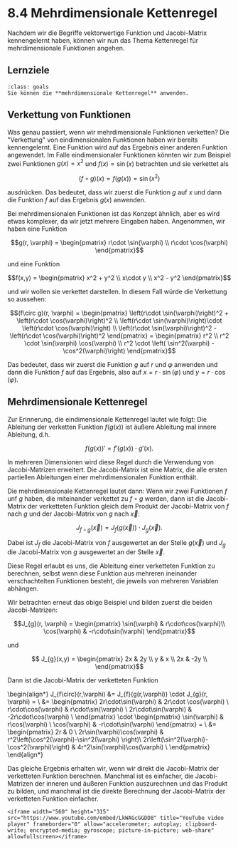 # 8.4 Mehrdimensionale Kettenregel

Nachdem wir die Begriffe vektorwertige Funktion und Jacobi-Matrix kennengelernt
haben, können wir nun das Thema Kettenregel für mehrdimensionale Funktionen
angehen.

## Lernziele

```{admonition} Lernziel
:class: goals
Sie können die **mehrdimensionale Kettenregel** anwenden.
```

## Verkettung von Funktionen

Was genau passiert, wenn wir mehrdimensionale Funktionen verketten? Die
"Verkettung" von eindimensionalen Funktionen haben wir bereits kennengelernt.
Eine Funktion wird auf das Ergebnis einer anderen Funktion angewendet. Im Falle
eindimensionaler Funktionen könnten wir zum Beispiel zwei Funktionen $g(x)=x^2$
und $f(x)=\sin(x)$ betrachten und sie verkettet als 

$$(f\circ g)(x) = f(g(x)) = \sin(x^2)$$

ausdrücken. Das bedeutet, dass wir zuerst die Funktion $g$ auf $x$ und dann die
Funktion $f$ auf das Ergebnis $g(x)$ anwenden.

Bei mehrdimensionalen Funktionen ist das Konzept ähnlich, aber es wird etwas
komplexer, da wir jetzt mehrere Eingaben haben. Angenommen, wir haben eine
Funktion 

$$g(r, \varphi) = 
\begin{pmatrix} 
r\cdot \sin(\varphi) \\ 
r\cdot \cos(\varphi)
\end{pmatrix}$$

und eine Funktion 

$$f(x,y) = \begin{pmatrix} x^2 + y^2 \\ x\cdot y \\ x^2 - y^2 \end{pmatrix}$$

und wir wollen sie verkettet darstellen. In diesem Fall würde die Verkettung so
aussehen: 

$$(f\circ g)(r, \varphi) = \begin{pmatrix} \left(r\cdot \sin(\varphi)\right)^2 +
\left(r\cdot \cos(\varphi)\right)^2 \\ \left(r\cdot \sin(\varphi)\right)\cdot
\left(r\cdot \cos(\varphi)\right) \\
\left(r\cdot \sin(\varphi)\right)^2 - \left(r\cdot \cos(\varphi)\right)^2
\end{pmatrix} = 
\begin{pmatrix} 
r^2 \\ 
r^2 \cdot \sin(\varphi) \cos(\varphi) \\
r^2 \cdot \left( \sin^2(\varphi) - \cos^2(\varphi)\right)
\end{pmatrix}$$

Das bedeutet, dass wir zuerst die Funktion $g$ auf $r$ und $\varphi$ anwenden
und dann die Funktion $f$ auf das Ergebnis, also auf $x = r\cdot \sin(\varphi)$
und $y = r\cdot \cos(\varphi)$.


## Mehrdimensionale Kettenregel

Zur Erinnerung, die eindimensionale Kettenregel lautet wie folgt: Die Ableitung
der verketten Funktion $f(g(x))$ ist äußere Ableitung mal innere Ableitung, d.h.

$$f(g(x))' = f'(g(x))\cdot g'(x).$$

In mehreren Dimensionen wird diese Regel durch die Verwendung von
Jacobi-Matrizen erweitert. Die Jacobi-Matrix ist eine Matrix, die alle ersten
partiellen Ableitungen einer mehrdimensionalen Funktion enthält. 

Die mehrdimensionale Kettenregel lautet dann: Wenn wir zwei Funktionen $f$ unf
$g$ haben, die miteinander verkettet zu $f\circ g$ werden, dann ist die
Jacobi-Matrix der verketteten Funktion   gleich dem Produkt der Jacobi-Matrix
von $f$ nach $g$ und der Jacobi-Matrix von $g$ nach $\vec{x}$:

$$J_{f\circ g}(\vec{x}) = J_{f}(g(\vec{x})) \cdot J_g(\vec{x}).$$

Dabei ist $J_{f}$ die Jacobi-Matrix von $f$ ausgewertet an der Stelle
$g(\vec{x})$ und $J_{g}$ die Jacobi-Matrix von $g$ ausgewertet an der Stelle
$\vec{x}$.

Diese Regel erlaubt es uns, die Ableitung einer verketteten Funktion zu
berechnen, selbst wenn diese Funktion aus mehreren ineinander verschachtelten
Funktionen besteht, die jeweils von mehreren Variablen abhängen.

Wir betrachten erneut das obige Beispiel und bilden zuerst die beiden
Jacobi-Matrizen:

$$J_{g}(r, \varphi) = 
\begin{pmatrix} 
\sin(\varphi) & r\cdot\cos(\varphi)\\ 
\cos(\varphi) & -r\cdot\sin(\varphi)
\end{pmatrix}$$

und

$$ J_{g}(x,y) = 
\begin{pmatrix} 
2x & 2y \\ 
y & x \\ 
2x & -2y \\ 
\end{pmatrix}$$

Dann ist die Jacobi-Matrix der verketteten Funktion

\begin{align*}
J_{f\circ}(r,\varphi) &= J_{f}(g(r,\varphi)) \cdot J_{g}(r, \varphi) = \\
&= 
\begin{pmatrix}
2r\cdot\sin(\varphi) & 2r\cdot \cos(\varphi) \\
r\cdot\cos(\varphi) & r\cdot\sin(\varphi) \\
2r\cdot\sin(\varphi) & -2r\cdot\cos(\varphi) \\
\end{pmatrix} \cdot
\begin{pmatrix}
\sin(\varphi) & r\cos(\varphi) \\
\cos(\varphi) & -r\cdot\sin(\varphi)
\end{pmatrix} = \\
&= 
\begin{pmatrix}
2r & 0 \\
2r\sin(\varphi)\cos(\varphi) & r^2\left(\cos^2(\varphi)-\sin^2(\varphi) \right)\\
2r\left(\sin^2(\varphi)-\cos^2(\varphi)\right) & 4r^2\sin(\varphi)\cos(\varphi) \\
\end{pmatrix}
\end{align*}

Das gleiche Ergebnis erhalten wir, wenn wir direkt die Jacobi-Matrix der
verketteten Funktion berechnen. Manchmal ist es einfacher, die Jacobi-Matrizen
der inneren und äußeren Funktion auszurechnen und das Produkt zu bilden, und
manchmal ist die direkte Berechnung der Jacobi-Matrix der verketteten Funktion
einfacher. 

```{dropdown} Video zu "Mehrdimensionale Kettenregel" von Prof. Hoever
<iframe width="560" height="315" src="https://www.youtube.com/embed/LkWAGcGGDD8" title="YouTube video player" frameborder="0" allow="accelerometer; autoplay; clipboard-write; encrypted-media; gyroscope; picture-in-picture; web-share" allowfullscreen></iframe>
```
